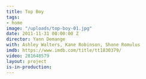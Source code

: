 ```yaml
---
title: Top Boy
tags:
- home
image: "/uploads/top-boy-01.jpg"
date: 2011-11-31 00:00:00 Z
director: Yann Demange
with: Ashley Walters, Kane Robinson, Shone Romulus
imdb: https://www.imdb.com/title/tt1830379/
video: 281648579
layout: project
is-in-production: 
---
```



